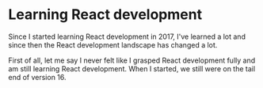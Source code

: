 # Learning React development

Since I started learning React development in 2017, I've learned a lot and since then the React development landscape has changed a lot.

First of all, let me say I never felt like I grasped React development fully and am still learning React development. When I started, we still were on the tail end of version 16.